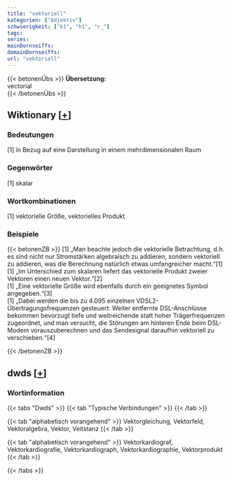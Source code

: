 ```yaml
---
title: "vektoriell"
kategorien: ["Adjektiv"]
schwierigkeit: ["k1", "h1", "r_"]
tags:
series:
mainDornseiffs:
domainDornseiffs:
url: "vektoriell"
---
```


{{< betonenÜbs >}}
**Übersetzung:**  
vectorial  
{{< /betonenÜbs >}}

## Wiktionary [[+](https://de.wiktionary.org/wiki/vektoriell)]

### Bedeutungen
[1] in Bezug auf eine Darstellung in einem mehrdimensionalen Raum  

### Gegenwörter
[1] skalar  

### Wortkombinationen
[1] vektorielle Größe, vektorielles Produkt  

### Beispiele
{{< betonenZB >}}
[1] „Man beachte jedoch die vektorielle Betrachtung, d.h. es sind nicht nur Stromstärken algebraisch zu addieren, sondern vektoriell zu addieren, was die Berechnung natürlich etwas umfangreicher macht.“[1]  
[1] „Im Unterschied zum skalaren liefert das vektorielle Produkt zweier Vektoren einen neuen Vektor.“[2]  
[1] „Eine vektorielle Größe wird ebenfalls durch ein geeignetes Symbol angegeben.“[3]  
[1] „Dabei werden die bis zu 4.095 einzelnen VDSL2-Übertragungsfrequenzen gesteuert: Weiter entfernte DSL-Anschlüsse bekommen bevorzugt tiefe und weitreichende statt hoher Trägerfrequenzen zugeordnet, und man versucht, die Störungen am hinteren Ende beim DSL-Modem vorauszuberechnen und das Sendesignal daraufhin vektoriell zu verschieben.“[4]  

{{< /betonenZB >}}


## dwds [[+](https://www.dwds.de/wb/vektoriell)]

### Wortinformation
{{< tabs "Dwds" >}}
{{< tab "Typische Verbindungen" >}}
{{< /tab >}}

{{< tab "alphabetisch vorangehend" >}}
Vektorgleichung, Vektorfeld, Vektoralgebra, Vektor, Veitstanz
{{< /tab >}}

{{< tab "alphabetisch vorangehend" >}}
Vektorkardiograf, Vektorkardiografie, Vektorkardiograph, Vektorkardiographie, Vektorprodukt
{{< /tab >}}

{{< /tabs >}}

